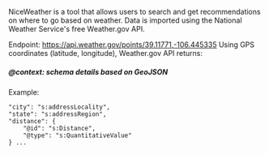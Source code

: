 NiceWeather is a tool that allows users to search and get recommendations on where to go based on weather.
Data is imported using the National Weather Service's free Weather.gov API.

Endpoint: https://api.weather.gov/points/39.11771,-106.445335
Using GPS coordinates (latitude, longitude), Weather.gov API returns:

##### @context: schema details based on GeoJSON
Example:
```
"city": "s:addressLocality",
"state": "s:addressRegion",
"distance": {
    "@id": "s:Distance",
    "@type": "s:QuantitativeValue"
} ...
```

